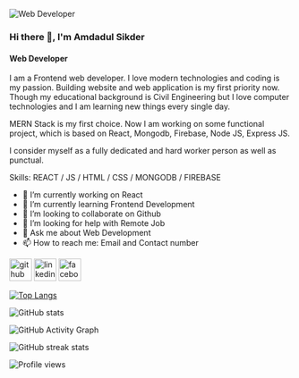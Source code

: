![Web Developer](https://media-exp1.licdn.com/dms/image/C4E16AQGdQGVQyhUnDQ/profile-displaybackgroundimage-shrink_350_1400/0/1637410656458?e=1643241600&v=beta&t=xXmJphe4xGwjO_fkniOHHIgk7rjHNRi_m7dixPBBcmo)

### Hi there 👋, I'm Amdadul Sikder
#### Web Developer

I am a Frontend web developer. I love modern technologies and coding is my passion. Building website and web application is my first priority now. Though my educational background is Civil Engineering but I love computer technologies and I am learning new things every single day. 

MERN Stack is my first choice. Now I am working on some functional project, which is based on React, Mongodb, Firebase, Node JS, Express JS. 

I consider myself as a fully dedicated and hard worker person as well as punctual.

Skills: REACT / JS / HTML / CSS / MONGODB / FIREBASE

- 🔭 I’m currently working on React 
- 🌱 I’m currently learning Frontend Development 
- 👯 I’m looking to collaborate on Github 
- 🤔 I’m looking for help with Remote Job 
- 💬 Ask me about Web Development 
- 📫 How to reach me: Email and Contact number 


[<img src='https://cdn.jsdelivr.net/npm/simple-icons@3.0.1/icons/github.svg' alt='github' height='40'>](https://github.com/Amdadul-Sikder)  [<img src='https://cdn.jsdelivr.net/npm/simple-icons@3.0.1/icons/linkedin.svg' alt='linkedin' height='40'>](https://www.linkedin.com/in/amdadul-sikder/)  [<img src='https://cdn.jsdelivr.net/npm/simple-icons@3.0.1/icons/facebook.svg' alt='facebook' height='40'>](https://www.facebook.com/sikder.amdad)  

[![Top Langs](https://github-readme-stats.vercel.app/api/top-langs/?username=Amdadul-Sikder)](https://github.com/anuraghazra/github-readme-stats)

![GitHub stats](https://github-readme-stats.vercel.app/api?username=Amdadul-Sikder&show_icons=true&count_private=true)  

![GitHub Activity Graph](https://activity-graph.herokuapp.com/graph?username=Amdadul-Sikder)  

![GitHub streak stats](https://github-readme-streak-stats.herokuapp.com/?user=Amdadul-Sikder)  

![Profile views](https://gpvc.arturio.dev/Amdadul-Sikder)  

